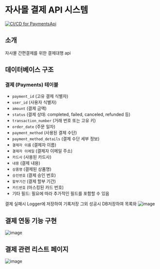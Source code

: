 # 자사몰 결제 API 시스템
[![CI/CD for PaymentsApi](https://github.com/leevelop-up/PaymentsApi/actions/workflows/workflows.yml/badge.svg)](https://github.com/leevelop-up/PaymentsApi/actions/workflows/workflows.yml)
## 소개

자사몰 간편결제를 위한 결제대행 api

## 데이터베이스 구조

### 결제 (Payments) 테이블

- `payment_id` (고유 결제 식별자)
- `user_id` (사용자 식별자)
- `amount` (결제 금액)
- `status` (결제 상태: completed, failed, canceled, refunded 등)
- `transaction_number` (거래 번호 또는 고유 키)
- `order_date` (주문 일자)
- `payment_method` (사용된 결제 수단)
- `payment_method_details` (결제 수단 세부 정보)
- `결제자 이름` (결제자 이름)
- `결제자 이메일` (결제자 이메일 주소)
- `카드사` (사용된 카드사)
- `내용` (결제 내용)
- `상품명` (결제된 상품명)
- `승인번호` (결제 승인 번호)
- `할부기간` (결제 할부 기간)
- `카드번호` (마스킹된 카드 번호)
- 기타 필드: 필요에 따라 추가적인 필드를 포함할 수 있음

결제 실패시 Logger에 저장하여 기록저장 그외 성공시 DB저장하여 목록와
![image](https://github.com/leevelop-up/PaymentsApi/assets/63052631/f45d03a1-880c-4caa-acac-449cf39990ed)


## 결제 연동 기능 구현
![image](https://github.com/leevelop-up/PaymentsApi/assets/63052631/09f6971a-97eb-4f0a-a79a-f4db40bf29ae)

## 결제 관련 리스트 페이지
![image](https://github.com/leevelop-up/PaymentsApi/assets/63052631/7afe4010-acc7-41a8-98e4-b0621237c654)
